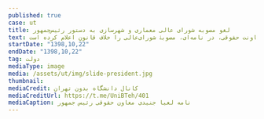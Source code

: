 ```yaml
---
published: true
case: ut
title: لغو مصوبه شورای عالی معماری و شهرسازی به دستور رئیس‌جمهور
text: پس از اعلام نظر معاونت حقوقی ریاست جمهوری مبنی بر خلاف قانون بودن مصوبه به علت ورود شورای‌عالی به روابط حقوقی اشخاص (!) خبرها حاکی از آن است که رئیس‌جمهور در اقدامی نادر و بر اساس اعلام نظر معاونت حقوقی، در نامه‌ای، مصوبۀ شورای‌عالی را خلاف قانون اعلام کرده است!
startDate: "1398,10,22"
endDate: "1398,10,22"
tag: دولت
mediaType: image
media: /assets/ut/img/slide-president.jpg
thumbnail:
mediaCredit: کانال دانشگاه بدون تهران
mediaCreditUrl: https://t.me/UniBTeh/401
mediaCaption: نامه لعیا جنیدی معاون حقوقی رئیس جمهور
---
```

